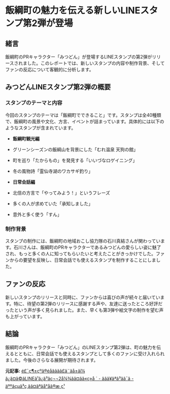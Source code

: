 # 飯綱町の魅力を伝える新しいLINEスタンプ第2弾が登場

## 緒言

飯綱町のPRキャラクター「みつどん」が登場するLINEスタンプの第2弾がリリースされました。このレポートでは、新しいスタンプの内容や制作背景、そしてファンの反応について客観的に分析します。

## みつどんLINEスタンプ第2弾の概要

### スタンプのテーマと内容

今回のスタンプのテーマは「飯綱町でできること」です。スタンプは全40種類で、飯綱町の風景や文化、方言、イベントが詰まっています。具体的には以下のようなスタンプが含まれています。

- **飯綱町観光編**
 - グリーンシーズンの飯綱山を背景にした「むれ温泉 天狗の館」
 - 町を巡り「たからもの」を発見する「いいづなロゲイニング」
 - 冬の風物詩「霊仙寺湖のワカサギ釣り」

- **日常会話編**
 - 北信の方言で「やってみよう！」というフレーズ
 - 多くの人が求めていた「承知しました」
 - 意外と多く使う「すん」

### 制作背景

スタンプの制作には、飯綱町の地域おこし協力隊の石川真結さんが関わっています。石川さんは、飯綱町のPRキャラクターであるみつどんの愛らしい姿に魅了され、もっと多くの人に知ってもらいたいと考えたことがきっかけでした。ファンからの要望を反映し、日常会話でも使えるスタンプを制作することにしました。

## ファンの反応

新しいスタンプのリリースと同時に、ファンからは喜びの声が続々と届いています。特に、待望の第2弾のリリースに感謝する声や、友達に送ったところ好評だったという声が多く見られました。また、早くも第3弾や絵文字の制作を望む声も上がっています。

## 結論

飯綱町のPRキャラクター「みつどん」のLINEスタンプ第2弾は、町の魅力を伝えるとともに、日常会話でも使えるスタンプとして多くのファンに受け入れられました。今後のさらなる展開が期待されます。

**元記事:** [é£¯ç¶±çºã®é­åãããã£ã¨ãå±ãï¼ ã¿ã¤ã©ãLINEã¹ã¿ã³ãç¬¬2å¼¾ãã¤ãã«ç»å ´ - ããã¥ãªã³ãã¯ã - äººãçµã³ç¸ãã¤ãªãå°åã®æ ç¹](https://iizuna.jp/docs/11853.html)